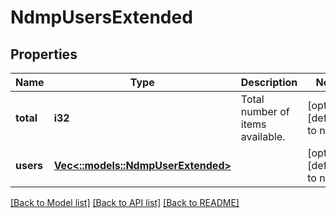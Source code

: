 # NdmpUsersExtended

## Properties
Name | Type | Description | Notes
------------ | ------------- | ------------- | -------------
**total** | **i32** | Total number of items available. | [optional] [default to null]
**users** | [**Vec<::models::NdmpUserExtended>**](NdmpUserExtended.md) |  | [optional] [default to null]

[[Back to Model list]](../README.md#documentation-for-models) [[Back to API list]](../README.md#documentation-for-api-endpoints) [[Back to README]](../README.md)


